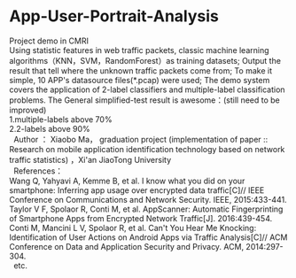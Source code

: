 # App-User-Portrait-Analysis
Project demo in CMRI                                                                                                                     
Using statistic features in web traffic packets, classic machine learning algorithms（KNN，SVM，RandomForest）as training datasets;
Output the result that tell where the unknown traffic packets come from;
To make it simple, 10 APP's datasource files(*.pcap) were used;
The demo system covers the application of 2-label classifiers and multiple-label classification problems.
The General simplified-test result is awesome：(still need to be improved)                                                                 
1.multiple-labels above 70%                                                                                                                
2.2-labels above 90%                                                                                                                       
   Author ： Xiaobo Ma， graduation project (implementation of paper :: Research on mobile application identification technology based on network traffic statistics) ，Xi'an JiaoTong University                                                                                     
   References：                                                                                                                            
   Wang Q, Yahyavi A, Kemme B, et al. I know what you did on your smartphone: Inferring app usage over encrypted data traffic[C]// IEEE Conference on Communications and Network Security. IEEE, 2015:433-441.                                                                     
   Taylor V F, Spolaor R, Conti M, et al. AppScanner: Automatic Fingerprinting of Smartphone Apps from Encrypted Network Traffic[J]. 2016:439-454.                                                                                                                              
   Conti M, Mancini L V, Spolaor R, et al. Can't You Hear Me Knocking: Identification of User Actions on Android Apps via Traffic Analysis[C]// ACM Conference on Data and Application Security and Privacy. ACM, 2014:297-304.                                              
   etc.
